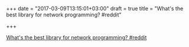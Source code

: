 +++
date = "2017-03-09T13:15:01+03:00"
draft = true
title = "What's the best library for network programming?  #reddit"

+++

<p><a href="https://t.co/WMT9wc1Q1A">What's the best library for network programming?  #reddit</a></p>
